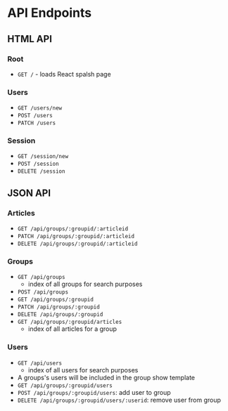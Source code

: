 # API Endpoints

## HTML API

### Root

- `GET /` - loads React spalsh page

### Users

- `GET /users/new`
- `POST /users`
- `PATCH /users`

### Session

- `GET /session/new`
- `POST /session`
- `DELETE /session`

## JSON API

### Articles
- `GET /api/groups/:groupid/:articleid`
- `PATCH /api/groups/:groupid/:articleid`
- `DELETE /api/groups/:groupid/:articleid`

### Groups

- `GET /api/groups`
    - index of all groups for search purposes
- `POST /api/groups`
- `GET /api/groups/:groupid`
- `PATCH /api/groups/:groupid`
- `DELETE /api/groups/:groupid`
- `GET /api/groups/:groupid/articles`
  - index of all articles for a group

### Users
- `GET /api/users`
    - index of all users for search purposes  
- A groups's users will be included in the group show template
- `GET /api/groups/:groupid/users`
- `POST /api/groups/:groupid/users`: add user to group
- `DELETE /api/groups/:groupid/users/:userid`: remove user from group
